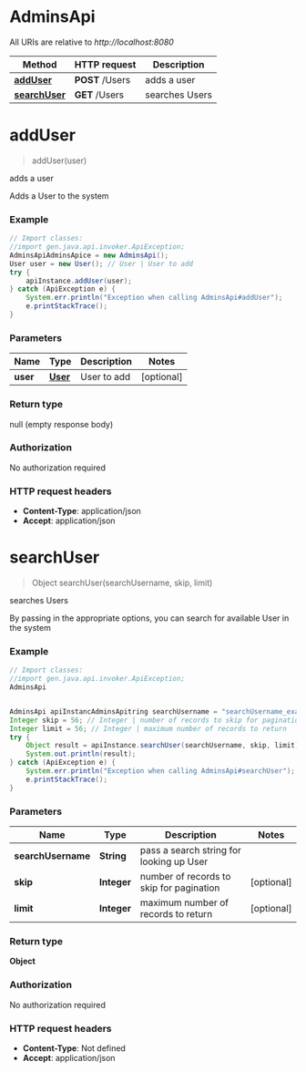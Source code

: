 # AdminsApi

All URIs are relative to *http://localhost:8080*

Method | HTTP request | Description
------------- | ------------- | -------------
[**addUser**](AdminsApi.md#addUser) | **POST** /Users | adds a user
[**searchUser**](AdminsApi.md#searchUser) | **GET** /Users | searches Users


<a name="addUser"></a>
# **addUser**
> addUser(user)

adds a user

Adds a User to the system

### Example
```java
// Import classes:
//import gen.java.api.invoker.ApiException;
AdminsApiAdminsApice = new AdminsApi();
User user = new User(); // User | User to add
try {
    apiInstance.addUser(user);
} catch (ApiException e) {
    System.err.println("Exception when calling AdminsApi#addUser");
    e.printStackTrace();
}
```

### Parameters

Name | Type | Description  | Notes
------------- | ------------- | ------------- | -------------
 **user** | [**User**](User.md)| User to add | [optional]

### Return type

null (empty response body)

### Authorization

No authorization required

### HTTP request headers

 - **Content-Type**: application/json
 - **Accept**: application/json

<a name="searchUser"></a>
# **searchUser**
> Object searchUser(searchUsername, skip, limit)

searches Users

By passing in the appropriate options, you can search for available User in the system 

### Example
```java
// Import classes:
//import gen.java.api.invoker.ApiException;
AdminsApi


AdminsApi apiInstancAdminsApitring searchUsername = "searchUsername_example"; // String | pass a search string for looking up User
Integer skip = 56; // Integer | number of records to skip for pagination
Integer limit = 56; // Integer | maximum number of records to return
try {
    Object result = apiInstance.searchUser(searchUsername, skip, limit);
    System.out.println(result);
} catch (ApiException e) {
    System.err.println("Exception when calling AdminsApi#searchUser");
    e.printStackTrace();
}
```

### Parameters

Name | Type | Description  | Notes
------------- | ------------- | ------------- | -------------
 **searchUsername** | **String**| pass a search string for looking up User |
 **skip** | **Integer**| number of records to skip for pagination | [optional]
 **limit** | **Integer**| maximum number of records to return | [optional]

### Return type

**Object**

### Authorization

No authorization required

### HTTP request headers

 - **Content-Type**: Not defined
 - **Accept**: application/json

